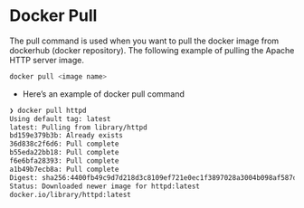 # Docker Pull 

The pull command is used when you want to pull the docker image from dockerhub (docker repository). The following example of pulling the Apache HTTP server image.


```sh
docker pull <image name>
```

- Here’s an example of docker pull command
```sh
❯ docker pull httpd
Using default tag: latest
latest: Pulling from library/httpd
bd159e379b3b: Already exists
36d838c2f6d6: Pull complete
b55eda22bb18: Pull complete
f6e6bfa28393: Pull complete
a1b49b7ecb8a: Pull complete
Digest: sha256:4400fb49c9d7d218d3c8109ef721e0ec1f3897028a3004b098af587d565f4ae5
Status: Downloaded newer image for httpd:latest
docker.io/library/httpd:latest
```

